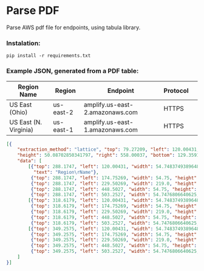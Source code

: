 # Parse PDF

Parse AWS pdf file for endpoints, using tabula library.

### Instalation:
```pip install -r requirements.txt```


### Example JSON, generated from a PDF table:

| Region Name            | Region    | Endpoint                        | Protocol |     |
|------------------------|-----------|---------------------------------|----------|-----|
| US East (Ohio)         | us-east-2 | amplify.us-east-2.amazonaws.com | HTTPS    |     |
| US East (N. Virginia)  | us-east-1 | amplify.us-east-1.amazonaws.com | HTTPS    |     |

```json
[{
    "extraction_method": "lattice", "top": 79.27209, "left": 120.00431, "width": 437.9960632324219,
    "height": 50.08702850341797, "right": 558.00037, "bottom": 129.35912,
    "data": [
        [{"top": 288.1747, "left": 120.00431, "width": 54.748374938964844, "height": 30.44317626953125,
          "text": "Region\rName"},
         {"top": 288.1747, "left": 174.75269, "width": 54.75, "height": 30.44317626953125, "text": "Region"},
         {"top": 288.1747, "left": 229.50269, "width": 219.0, "height": 30.44317626953125, "text": "Endpoint"},
         {"top": 288.1747, "left": 448.5027, "width": 54.75, "height": 30.44317626953125, "text": "Protocol"},
         {"top": 288.1747, "left": 503.2527, "width": 54.7476806640625, "height": 30.44317626953125, "text": ""}],
        [{"top": 318.6179, "left": 120.00431, "width": 54.748374938964844, "height": 30.639617919921875, "text": "US East\r(Ohio)"},
         {"top": 318.6179, "left": 174.75269, "width": 54.75, "height": 30.639617919921875, "text": "us-east-2"},
         {"top": 318.6179, "left": 229.50269, "width": 219.0, "height": 30.639617919921875, "text": "amplify.us-east-2.amazonaws.com"},
         {"top": 318.6179, "left": 448.5027, "width": 54.75, "height": 30.639617919921875, "text": "HTTPS"},
         {"top": 318.6179, "left": 503.2527, "width": 54.7476806640625, "height": 30.639617919921875, "text": ""}],
        [{"top": 349.2575, "left": 120.00431, "width": 54.748374938964844, "height": 30.580108642578125, "text": "US East (N.\rVirginia)"},
         {"top": 349.2575, "left": 174.75269, "width": 54.75, "height": 30.580108642578125, "text": "us-east-1"},
         {"top": 349.2575, "left": 229.50269, "width": 219.0, "height": 30.580108642578125, "text": "amplify.us-east-1.amazonaws.com"},
         {"top": 349.2575, "left": 448.5027, "width": 54.75, "height": 30.580108642578125, "text": "HTTPS"},
         {"top": 349.2575, "left": 503.2527, "width": 54.7476806640625, "height": 30.580108642578125, "text": ""}]
    ]
}]

```

